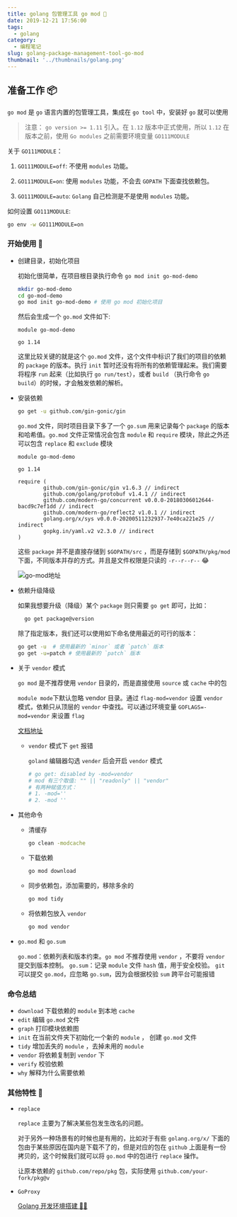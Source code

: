 ```yaml
---
title: golang 包管理工具 go mod 🧨
date: 2019-12-21 17:56:00
tags:
  - golang
category:
  - 编程笔记
slug: golang-package-management-tool-go-mod
thumbnail: '../thumbnails/golang.png'
---
```


## 准备工作 📦

`go mod` 是 `go` 语言内置的包管理工具，集成在 `go tool` 中，安装好 `go` 就可以使用

> 注意： `go version >= 1.11` 引入。在 `1.12` 版本中正式使用，所以 `1.12` 在版本之前，使用 `Go modules` 之前需要环境变量 `GO111MODULE`

关于 `GO111MODULE`：

1. `GO111MODULE=off`: 不使用 `modules` 功能。

2. `GO111MODULE=on`: 使用 `modules` 功能，不会去 `GOPATH` 下面查找依赖包。

3. `GO111MODULE=auto`: `Golang` 自己检测是不是使用 `modules` 功能。

如何设置 `GO111MODULE`:

```bash
go env -w GO111MODULE=on
```

### 开始使用 👀

- 创建目录，初始化项目

  初始化很简单，在项目根目录执行命令 `go mod init go-mod-demo`

  ```bash
  mkdir go-mod-demo
  cd go-mod-demo
  go mod init go-mod-demo # 使用 go mod 初始化项目
  ```

  然后会生成一个 `go.mod` 文件如下:

  ```terminal
  module go-mod-demo

  go 1.14
  ```

  这里比较关键的就是这个 `go.mod` 文件，这个文件中标识了我们的项目的依赖的 `package` 的版本。执行 `init` 暂时还没有将所有的依赖管理起来。我们需要将程序 `run` 起来（比如执行 `go run/test`），或者 `build` （执行命令 `go build`）的时候，才会触发依赖的解析。

- 安装依赖

  ```bash
  go get -u github.com/gin-gonic/gin
  ```

  `go.mod` 文件，同时项目目录下多了一个 `go.sum` 用来记录每个 `package` 的版本和哈希值。`go.mod` 文件正常情况会包含 `module` 和 `require` 模块，除此之外还可以包含 `replace` 和 `exclude` 模块

  ```terminal
  module go-mod-demo

  go 1.14

  require (
          github.com/gin-gonic/gin v1.6.3 // indirect
          github.com/golang/protobuf v1.4.1 // indirect
          github.com/modern-go/concurrent v0.0.0-20180306012644-bacd9c7ef1dd // indirect
          github.com/modern-go/reflect2 v1.0.1 // indirect
          golang.org/x/sys v0.0.0-20200511232937-7e40ca221e25 // indirect
          gopkg.in/yaml.v2 v2.3.0 // indirect
  )
  ```

  这些 `package` 并不是直接存储到 `$GOPATH/src` ，而是存储到 `$GOPATH/pkg/mod` 下面，不同版本并存的方式。并且是文件权限是只读的 `-r--r--r--` 😂

  ![go-mod地址](https://cdn.clearlywind.com/blog-images/images/gomod.jpg)

- 依赖升级降级

  如果我想要升级（降级）某个 `package` 则只需要 `go get` 即可，比如：

  ```bash
    go get package@version
  ```

  除了指定版本，我们还可以使用如下命名使用最近的可行的版本：

  ```bash
  go get -u  # 使用最新的 `minor` 或者 `patch` 版本
  go get -u=patch # 使用最新的 `patch` 版本
  ```

- 关于 `vendor` 模式

  `go mod` 是不推荐使用 `vendor` 目录的，而是直接使用 `source` 或 `cache` 中的包

  `module mode`下默认忽略 vendor 目录。通过 `flag-mod=vendor` 设置 `vendor` 模式，依赖只从顶层的 `vendor` 中查找。可以通过环境变量 `GOFLAGS=-mod=vendor` 来设置 `flag`

  [文档地址](https://github.com/golang/go/wiki/Modules#how-do-i-use-vendoring-with-modules-is-vendoring-going-away)

  - `vendor` 模式下 `get` 报错

    `goland` 编辑器勾选 `vender` 后会开启 `vendor` 模式

    ```bash
    # go get: disabled by -mod=vendor
    # mod 有三个取值: "" || "readonly" || "vendor"
    # 有两种赋值方式：
    # 1. -mod=''
    # 2. -mod ''
    ```

- 其他命令

  - 清缓存

    ```bash
    go clean -modcache
    ```

  - 下载依赖

    ```bash
    go mod download
    ```

  - 同步依赖包，添加需要的，移除多余的

    ```bash
    go mod tidy
    ```

  - 将依赖包放入 `vendor`

    ```bash
    go mod vendor
    ```

- `go.mod` 和 `go.sum`

  `go.mod`：依赖列表和版本约束。`go mod` 不推荐使用 `vendor` ，不要将 `vendor` 提交到版本控制。
  `go.sum`：记录 `module` 文件 `hash` 值，用于安全校验。
  `git` 可以提交 `go.mod`，应忽略 `go.sum`，因为会根据校验 `sum` 跨平台可能报错

### 命令总结

- `download` 下载依赖的 `module` 到本地 `cache`
- `edit` 编辑 `go.mod` 文件
- `graph` 打印模块依赖图
- `init` 在当前文件夹下初始化一个新的 `module` ， 创建 `go.mod` 文件
- `tidy` 增加丢失的 `module` ，去掉未用的 `module`
- `vendor` 将依赖复制到 `vendor` 下
- `verify` 校验依赖
- `why` 解释为什么需要依赖

### 其他特性 🧲

- `replace`

  `replace` 主要为了解决某些包发生改名的问题。

  对于另外一种场景有的时候也是有用的，比如对于有些 `golang.org/x/` 下面的包由于某些原因在国内是下载不了的，但是对应的包在 `github` 上面是有一份拷贝的，这个时候我们就可以将 `go.mod` 中的包进行 `replace` 操作。

  让原本依赖的 `github.com/repo/pkg` 包，实际使用 `github.com/your-fork/pkg@v`

- `GoProxy`

  [Golang 开发环境搭建 🌈🌈](/blog/golang-development-environment-to-build)
